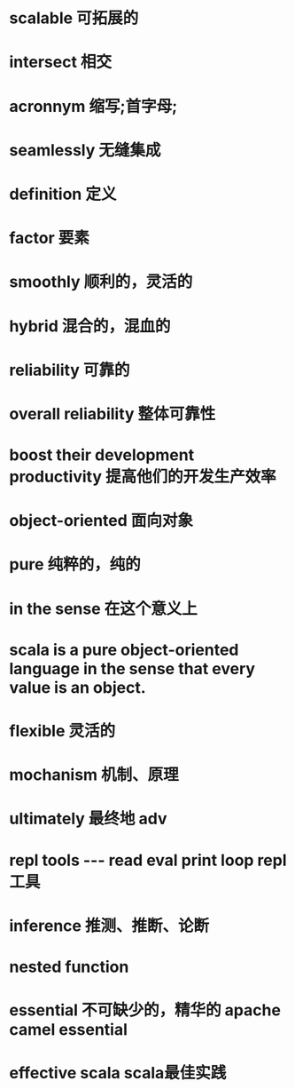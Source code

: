 # scalable 可拓展的
# intersect 相交 
# acronnym 缩写;首字母; 
# seamlessly 无缝集成
# definition 定义 
# factor 要素
# smoothly 顺利的，灵活的
# hybrid 混合的，混血的
# reliability 可靠的
# overall reliability 整体可靠性
# boost their development productivity 提高他们的开发生产效率
# object-oriented 面向对象
# pure 纯粹的，纯的
# in the sense 在这个意义上
# scala is a pure object-oriented language in the sense that every value is an object.
# flexible 灵活的
# mochanism 机制、原理
# ultimately 最终地 adv
# repl tools  --- read eval print loop  repl工具
# inference 推测、推断、论断
# nested function
# essential 不可缺少的，精华的 apache camel essential
# effective scala scala最佳实践

